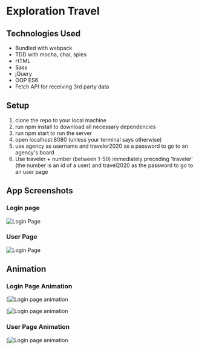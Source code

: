 # Exploration Travel

## Technologies Used
* Bundled with webpack
* TDD with mocha, chai, spies
* HTML
* Sass
* jQuery
* OOP ES6
* Fetch API for receiving 3rd party data

## Setup

1. clone the repo to your local machine
2. run npm install to download all necessary dependencies
3. run npm start to run the server
4. open localhost:8080 (unless your terminal says otherwise)
5. use agency as username and traveler2020 as a password to go to an agency's board
6. Use traveler + number (between 1-50) immediately preceding 'traveler' (the number is an id of a user) and travel2020 as the password to go to an user page

## App Screenshots
### Login page

![Login Page](https://media.giphy.com/media/MBHa1IOOdUf7QoSarS/giphy.gif)
### User Page

![Login Page](https://i.postimg.cc/t4jwbZ6C/Screen-Shot-2020-03-01-at-7-03-18-PM.png)

## Animation

### Login Page Animation

[![Login page animation](https://media.giphy.com/media/ZdT8Abpw6v4pxmbqq8/giphy.gif)

[![Login page animation](https://media.giphy.com/media/LShrHdO2LUolr1PqOj/giphy.gif)

### User Page Animation

[![Login page animation](https://media.giphy.com/media/jtngmrWscnGiq8ABit/giphy.gif)

